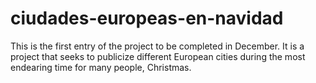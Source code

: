 # ciudades-europeas-en-navidad
This is the first entry of the project to be completed in December. It is a project that seeks to publicize different European cities during the most endearing time for many people, Christmas.
